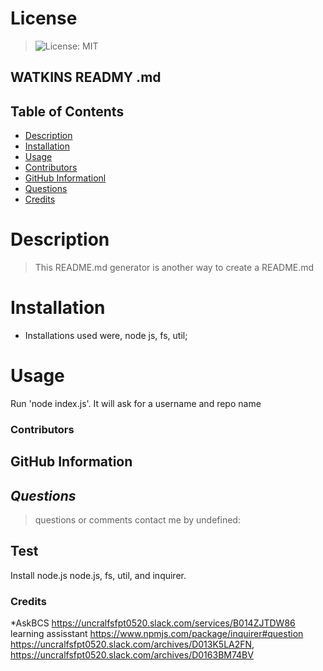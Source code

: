 # License

> ![License: MIT](https://img.shields.io/badge/License-MIT-yellow.svg)

## WATKINS READMY .md

## Table of Contents

<!-- toc -->

* [Description](#description)
* [Installation](#installation)
* [Usage](#usage)
* [Contributors](#contributors)
* [GitHub Informationl](#github-information)
* [Questions](#questions) 
* [Credits](#credits)

# **Description**

> This README.md generator is another way to create a README.md

# **Installation**

- Installations used were, node js, fs, util;

# **Usage**

Run 'node index.js'. It will ask for a username and repo name

### **Contributors**

## **GitHub Information**


## _Questions_

> questions or comments contact me by undefined:

## Test

Install node.js node.js, fs, util, and inquirer.

### Credits

\*AskBCS https://uncralfsfpt0520.slack.com/services/B014ZJTDW86 learning assisstant https://www.npmjs.com/package/inquirer#question
https://uncralfsfpt0520.slack.com/archives/D013K5LA2FN, https://uncralfsfpt0520.slack.com/archives/D0163BM74BV
